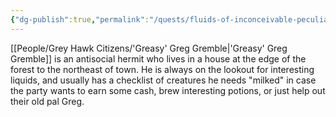 ```yaml
---
{"dg-publish":true,"permalink":"/quests/fluids-of-inconceivable-peculiarity/"}
---
```


[[People/Grey Hawk Citizens/'Greasy' Greg Gremble\|'Greasy' Greg Gremble]] is an antisocial hermit who lives in a house at the edge of the forest to the northeast of town.  He is always on the lookout for interesting liquids, and usually has a checklist of creatures he needs "milked" in case the party wants to earn some cash, brew interesting potions, or just help out their old pal Greg.